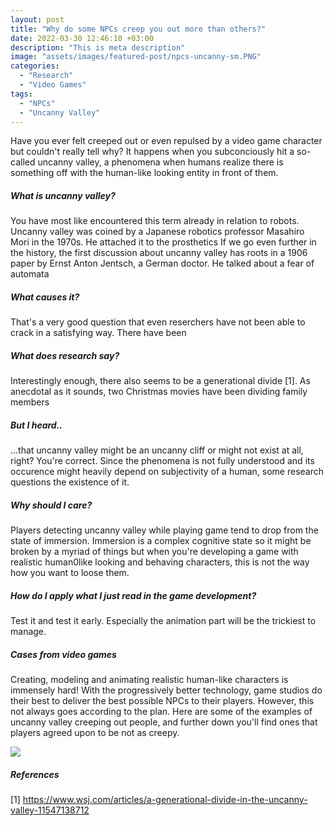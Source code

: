 ```yaml
---
layout: post
title: "Why do some NPCs creep you out more than others?"
date: 2022-03-30 12:46:10 +03:00
description: "This is meta description"
image: "assets/images/featured-post/npcs-uncanny-sm.PNG"
categories: 
  - "Research"
  - "Video Games"
tags:
  - "NPCs"
  - "Uncanny Valley"
---
```


Have you ever felt creeped out or even repulsed by a video game character but couldn't really tell why? It happens when you subconciously hit a so-called uncanny valley, a phenomena when humans realize there is something off with the human-like looking entity in front of them.

##### What is uncanny valley?
You have most like encountered this term already in relation to robots. Uncanny valley was coined by a Japanese robotics professor Masahiro Mori in the 1970s. He attached it to the prosthetics 
If we go even further in the history, the first discussion about uncanny valley has roots in a 1906 paper by Ernst Anton Jentsch, a German doctor. He talked about a fear of automata 

##### What causes it?
That's a very good question that even reserchers have not been able to crack in a satisfying way. There have been 

##### What does research say?

Interestingly enough, there also seems to be a generational divide [1]. As anecdotal as it sounds, two Christmas movies have been dividing family members 

##### But I heard..

...that uncanny valley might be an uncanny cliff or might not exist at all, right? You're correct. Since the phenomena is not fully understood and its occurence might heavily depend on subjectivity of a human, some research questions the existence of it.  

##### Why should I care?
Players detecting uncanny valley while playing game tend to drop from the state of immersion. Immersion is a complex cognitive state so it might be broken by a myriad of things but when you're developing a game with realistic human0like looking and behaving characters, this is not the way how you want to loose them. 

##### How do I apply what I just read in the game development?
Test it and test it early. Especially the animation part will be the trickiest to manage.

##### Cases from video games
Creating, modeling and animating realistic human-like characters is immensely hard! With the progressively better technology, game studios do their best to deliver the best possible NPCs to their players. However, this not always goes according to the plan. Here are some of the examples of uncanny valley creeping out people, and further down you'll find ones that players agreed upon to be not as creepy.

![]({{site.baseurl}}/assets/images/post-img.jpg)

##### References
[1] https://www.wsj.com/articles/a-generational-divide-in-the-uncanny-valley-11547138712


